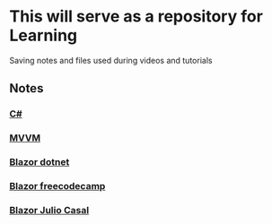 # This will serve as a repository for Learning
Saving notes and files used during videos and tutorials

## Notes
### [C#](https://github.com/LuanPM284/Learn/blob/main/C%23/CsharpNotes.md)
### [MVVM](https://github.com/LuanPM284/Learn/blob/Learn-MVVM/MVVM/MVVMNotes.md)
### [Blazor dotnet](https://github.com/LuanPM284/Learn/blob/main/Blazor/BlazorNotes_dotnetYoutube.md)
### [Blazor freecodecamp](https://github.com/LuanPM284/Learn/blob/main/Blazor/BlazorNotes_freeCodeCampYoutube.md)
### [Blazor Julio Casal](https://github.com/LuanPM284/Learn/blob/main/Blazor/BlazorNotes_JulioCasalYoutube.md)
